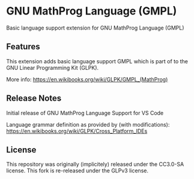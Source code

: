 # GNU MathProg Language (GMPL)

Basic language support extension for GNU MathProg Language (GMPL)

## Features

This extension adds basic language support GMPL which is part of to the GNU Linear Programming Kit (GLPK).

More info: https://en.wikibooks.org/wiki/GLPK/GMPL_(MathProg)

<!-- ## Requirements

If you have any requirements or dependencies, add a section describing those and how to install and configure them. -->


<!-- ## Known Issues

Calling out known issues can help limit users opening duplicate issues against your extension. -->

## Release Notes

Initial release of GNU MathProg Language Support for VS Code

Language grammar definition as provided by (with modifications): https://en.wikibooks.org/wiki/GLPK/Cross_Platform_IDEs


<!-- ### 1.0.0

Initial release of GNU MathProg Language Support for VS Code -->

## License

This repository was originally (implicitely) released under the CC3.0-SA license. This fork is re-released under the GLPv3 license.

